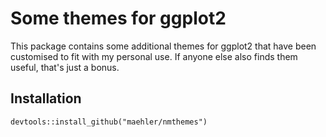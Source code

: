 # Some themes for ggplot2

This package contains some additional themes for ggplot2 that have been customised to fit with my personal use.
If anyone else also finds them useful, that's just a bonus.

## Installation

```{r}
devtools::install_github("maehler/nmthemes")
```

